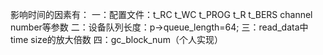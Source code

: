  影响时间的因素有： 
    一：配置文件：t_RC t_WC t_PROG t_R t_BERS channel number等参数
    二：设备队列长度：p->queue_length=64;
    三：read_data中time size的放大倍数
    四：gc_block_num（个人实现）
 
